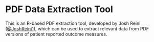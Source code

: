 # PDF Data Extraction Tool
This is an R-based PDF extraction tool, developed by Josh Reini (<a href="www.github.com/joshreini1">@JoshReini1</a>), which can be used to extract relevant data from PDF versions of patient reported outcome measures.
